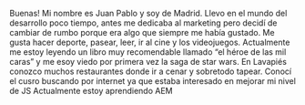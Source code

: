 Buenas!
Mi nombre es Juan Pablo y soy de Madrid.
Llevo en el mundo del desarrollo poco tiempo, antes me dedicaba al marketing pero decidí de cambiar de rumbo porque era algo que siempre me había gustado.
Me gusta hacer deporte, pasear, leer, ir al cine y los videojuegos. Actualmente me estoy leyendo un libro muy recomendable llamado “el héroe de las mil caras” y me esoy viedo por primera vez la saga de star wars.
En Lavapiés conozco muchos restaurantes donde ir a cenar y sobretodo tapear. 
Conocí el cusro buscando por internet ya que estaba interesado en mejorar mi nivel de JS
Actualmente estoy aprendiendo AEM

